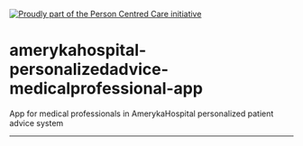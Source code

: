 [![Proudly part of the Person Centred Care initiative](https://personcentred.care/media/badge.svg)](https://personcentred.care/)

# amerykahospital-personalizedadvice-medicalprofessional-app

App for medical professionals in AmerykaHospital personalized patient advice system

---
